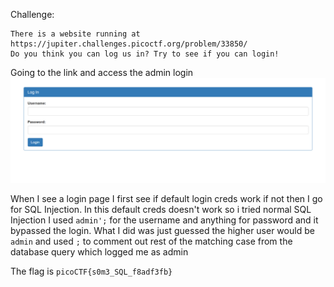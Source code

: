 Challenge:
```
There is a website running at https://jupiter.challenges.picoctf.org/problem/33850/ 
Do you think you can log us in? Try to see if you can login!
```
Going to the link and access the admin login
<img src="1.PNG" />

When I see a login page I first see if default login creds work if not then I go for SQL Injection. In this default creds doesn't work so i tried normal SQL Injection
I used ```admin';``` for the username and anything for password and it bypassed the login. What I did was just guessed the higher user would be ```admin``` and used ```;``` to comment
out rest of the matching case from the database query which logged me as admin

The flag is ```picoCTF{s0m3_SQL_f8adf3fb}```
